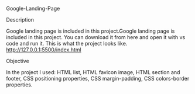 Google-Landing-Page

Description

Google landing page is included in this project.Google landing page is included in this project. You can download it from here and open it with vs code and run it. 
This is what the project looks like. http://127.0.0.1:5500/index.html



Objective

In the project I used: HTML list, HTML favicon image, HTML section and footer, CSS positioning properties,
CSS margin-padding, CSS colors-border properties.

